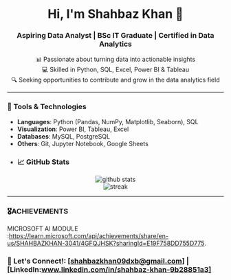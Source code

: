 <h1 align="center">Hi, I'm Shahbaz Khan 👋</h1>
<h3 align="center">Aspiring Data Analyst | BSc IT Graduate | Certified in Data Analytics</h3>

<p align="center">
  📊 Passionate about turning data into actionable insights <br>
  💻 Skilled in Python, SQL, Excel, Power BI & Tableau <br>
  🔍 Seeking opportunities to contribute and grow in the data analytics field <br>
</p>

---

### 🧰 Tools & Technologies
- **Languages**: Python (Pandas, NumPy, Matplotlib, Seaborn), SQL
- **Visualization**: Power BI, Tableau, Excel
- **Databases**: MySQL, PostgreSQL
- **Others**: Git, Jupyter Notebook, Google Sheets
- ### 📈 GitHub Stats

<p align="center">
  <img src="https://github-readme-stats.vercel.app/api?username=yourusername&show_icons=true&theme=default" alt="github stats" />
  <br>
  <img src="https://github-readme-streak-stats.herokuapp.com/?user=yourusername&theme=default" alt="streak" />
</p>

---
### 🎖️ACHIEVEMENTS
MICROSOFT AI MODULE :https://learn.microsoft.com/api/achievements/share/en-us/SHAHBAZKHAN-3041/4GFQJHSK?sharingId=E19F758DD755D775.  

### 🤝 Let's Connect!: [shahbazkhan09dxb@gmail.com] | [LinkedIn:www.linkedin.com/in/shahbaz-khan-9b28851a3]
        


